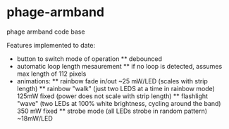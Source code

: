 phage-armband
=============

phage armband code base

Features implemented to date:

* button to switch mode of operation
** debounced
* automatic loop length mesaurement
** if no loop is detected, assumes max length of 112 pixels
* animations:
** rainbow fade in/out ~25 mW/LED (scales with strip length)
** rainbow "walk" (just two LEDS at a time in rainbow mode) 125mW fixed (power does not scale with strip length)
** flashlight "wave" (two LEDs at 100% white brightness, cycling around the band) 350 mW fixed
** strobe mode (all LEDs strobe in random pattern) ~18mW/LED
